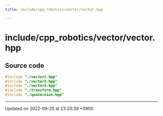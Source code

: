 ```yaml
---
title: include/cpp_robotics/vector/vector.hpp

---
```


# include/cpp_robotics/vector/vector.hpp






## Source code

```cpp
#include "./vector2.hpp"
#include "./vector3.hpp"
#include "./vector4.hpp"
#include "./transform.hpp"
#include "./quaternion.hpp"
```


-------------------------------

Updated on 2022-09-25 at 23:20:39 +0900
